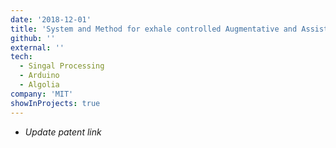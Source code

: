 ```yaml
---
date: '2018-12-01'
title: 'System and Method for exhale controlled Augmentative and Assistive Communication device for communication and controlling IOT device'
github: ''
external: ''
tech:
  - Singal Processing
  - Arduino
  - Algolia
company: 'MIT'
showInProjects: true
---
```


* <i>Update patent link </i>
